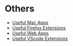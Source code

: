 # Others

- [Useful Mac Apps](usefulMacApps/usefulMacApps.md)
- [Useful Firefox Extensions](usefulFirefoxExtensions/usefulFirefoxExtensions.md)
- [Useful Web Apps](usefulWebApps/usefulWebApps.md)
- [Useful VScode Extensions](usefulVScodeExtensions/usefulVScodeExtensions.md)